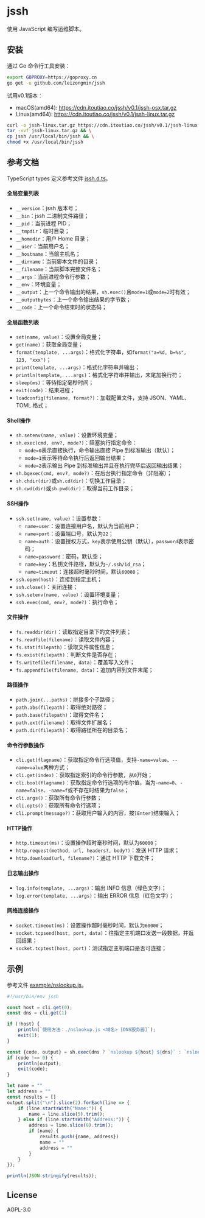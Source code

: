 # jssh
使用 JavaScript 编写运维脚本。

## 安装

通过 Go 命令行工具安装：

```bash
export GOPROXY=https://goproxy.cn
go get -u github.com/leizongmin/jssh
```

试用v0.1版本：

- macOS(amd64): https://cdn.itoutiao.co/jssh/v0.1/jssh-osx.tar.gz
- Linux(amd64): https://cdn.itoutiao.co/jssh/v0.1/jssh-linux.tar.gz

```bash
curl -o jssh-linux.tar.gz https://cdn.itoutiao.co/jssh/v0.1/jssh-linux.tar.gz && \
tar -xvf jssh-linux.tar.gz && \
cp jssh /usr/local/bin/jssh && \
chmod +x /usr/local/bin/jssh
```

## 参考文档

TypeScript types 定义参考文件 [jssh.d.ts](https://github.com/leizongmin/jssh/blob/main/jssh.d.ts)。

#### 全局变量列表

- `__version`：jssh 版本号；
- `__bin`：jssh 二进制文件路径； 
- `__pid`：当前进程 PID； 
- `__tmpdir`：临时目录；
- `__homedir`：用户 Home 目录； 
- `__user`：当前用户名； 
- `__hostname`：当前主机名；	
- `__dirname`：当前脚本文件的目录； 
- `__filename`：当前脚本完整文件名； 
- `__args`：当前进程命令行参数； 
- `__env`：环境变量； 
- `__output`：上一个命令输出的结果，`sh.exec()`且`mode=1`或`mode=2`时有效； 
- `__outputbytes`：上一个命令输出结果的字节数；
- `__code`：上一个命令结束时的状态码；

#### 全局函数列表

- `set(name, value)`：设置全局变量；
- `get(name)`：获取全局变量；
- `format(template, ...args)`：格式化字符串，如`format("a=%d, b=%s", 123, "xxx")`； 
- `print(template, ...args)`：格式化字符串并输出；
- `println(template, ...args)`：格式化字符串并输出，末尾加换行符；
- `sleep(ms)`：等待指定毫秒时间；
- `exit(code)`：结束进程；
- `loadconfig(filename, format?)`：加载配置文件，支持 JSON、YAML、TOML 格式；

	
#### Shell操作

- `sh.setenv(name, value)`：设置环境变量；
- `sh.exec(cmd, env?, mode?)`：阻塞执行指定命令：
    - `mode=0`表示直接执行，命令输出直接 Pipe 到标准输出（默认）；
    - `mode=1`表示等待命令执行后返回输出结果；
    - `mode=2`表示输出 Pipe 到标准输出并且在执行完毕后返回输出结果；
- `sh.bgexec(cmd, env?, mode?)`：在后台执行指定命令（非阻塞）； 
- `sh.chdir(dir)`或`sh.cd(dir)`：切换工作目录；
- `sh.cwd(dir)`或`sh.pwd(dir)`：取得当前工作目录；
	
#### SSH操作

- `ssh.set(name, value)`：设置参数：
    - `name=user`：设置连接用户名，默认为当前用户；
    - `name=port`：设置端口号，默认为`22`；
    - `name=auth`：设置授权方式，`key`表示使用公钥（默认），`password`表示密码；
    - `name=password`：密码，默认空；
    - `name=key`：私钥文件路径，默认为`~/.ssh/id_rsa`；
    - `name=timeout`：连接超时毫秒时间，默认`60000`；
- `ssh.open(host)`：连接到指定主机； 
- `ssh.close()`：关闭连接；
- `ssh.setenv(name, value)`：设置环境变量； 
- `ssh.exec(cmd, env?, mode?)`：执行命令；

#### 文件操作

- `fs.readdir(dir)`：读取指定目录下的文件列表；
- `fs.readfile(filename)`：读取文件内容；
- `fs.stat(filepath)`：读取文件属性信息；
- `fs.exist(filepath)`：判断文件是否存在；
- `fs.writefile(filename, data)`：覆盖写入文件；
- `fs.appendfile(filename, data)`：追加内容到文件末尾；

#### 路径操作

- `path.join(...paths)`：拼接多个子路径；
- `path.abs(filepath)`：取得绝对路径；
- `path.base(filepath)`：取得文件名；
- `path.ext(filename)`：取得文件扩展名；
- `path.dir(filepath)`：取得路径所在的目录名；

#### 命令行参数操作

- `cli.get(flagname)`：获取指定命令行选项值，支持`-name=value`、`--name=value`两种方式；
- `cli.get(index)`：获取指定索引的命令行参数，从`0`开始； 
- `cli.bool(flagname)`：获取指定命令行选项的布尔值，当为`-name=0`、`-name=false`、`-name=f`或不存在时结果为`false`；
- `cli.args()`：获取所有命令行参数；
- `cli.opts()`：获取所有命令行选项；
- `cli.prompt(message?)`：获取用户输入的内容，按`[Enter]`结束输入；

#### HTTP操作

- `http.timeout(ms)`：设置操作超时毫秒时间，默认为`60000`；
- `http.request(method, url, headers?, body?)`：发送 HTTP 请求；
- `http.download(url, filename?)`：通过 HTTP 下载文件；
	
#### 日志输出操作

- `log.info(template, ...args)`：输出 INFO 信息（绿色文字）；
- `log.error(template, ...args)`：输出 ERROR 信息（红色文字）；
	
#### 网络连接操作

- `socket.timeout(ms)`：设置操作超时毫秒时间，默认为`60000`； 
- `socket.tcpsend(host, port, data)`：往指定主机端口发送一段数据，并返回结果；
- `socket.tcptest(host, port)`：测试指定主机端口是否可连接；

## 示例

参考文件 [example/nslookup.js](https://github.com/leizongmin/jssh/blob/main/example/nslookup.js)。

```javascript
#!/usr/bin/env jssh

const host = cli.get(0);
const dns = cli.get(1)

if (!host) {
    println(`使用方法：./nslookup.js <域名> [DNS服务器]`);
    exit(1);
}

const {code, output} = sh.exec(dns ? `nslookup ${host} ${dns}` : `nslookup ${host}`, {}, true);
if (code !== 0) {
    println(output);
    exit(code);
}

let name = ""
let address = ""
const results = []
output.split("\n").slice(2).forEach(line => {
    if (line.startsWith("Name:")) {
        name = line.slice(5).trim();
    } else if (line.startsWith("Address:")) {
        address = line.slice(8).trim();
        if (name) {
            results.push({name, address})
            name = ""
            address = ""
        }
    }
});

println(JSON.stringify(results));
```

## License

AGPL-3.0
